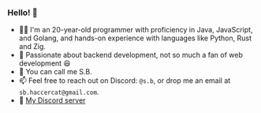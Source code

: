 ### Hello! 👋

- 👨‍💻 I'm an 20-year-old programmer with proficiency in Java, JavaScript, and Golang, and hands-on experience with languages like Python, Rust and Zig.
- 🔴 Passionate about backend development, not so much a fan of web development 😆
- 🤙 You can call me S.B.
- 📫 Feel free to reach out on Discord: `@s.b`, or drop me an email at `sb.haccercat@gmail.com`.
- 📎 [My Discord server](https://discord.gg/b2ejYcJjqA)
